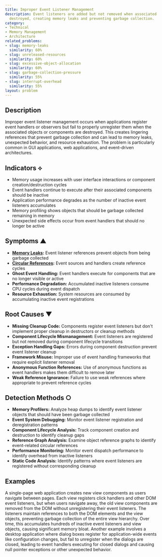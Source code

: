 ```yaml
---
title: Improper Event Listener Management
description: Event listeners are added but not removed when associated objects are
  destroyed, creating memory leaks and preventing garbage collection.
category:
- Technical
- Memory Management
- Architecture
related_problems:
- slug: memory-leaks
  similarity: 60%
- slug: unreleased-resources
  similarity: 60%
- slug: excessive-object-allocation
  similarity: 60%
- slug: garbage-collection-pressure
  similarity: 55%
- slug: interrupt-overhead
  similarity: 55%
layout: problem
---
```


## Description

Improper event listener management occurs when applications register event handlers or observers but fail to properly unregister them when the associated objects or components are destroyed. This creates lingering references that prevent garbage collection and can lead to memory leaks, unexpected behavior, and resource exhaustion. The problem is particularly common in GUI applications, web applications, and event-driven architectures.

## Indicators ⟡

- Memory usage increases with user interface interactions or component creation/destruction cycles
- Event handlers continue to execute after their associated components should be inactive
- Application performance degrades as the number of inactive event listeners accumulates
- Memory profiling shows objects that should be garbage collected remaining in memory
- Unexpected side effects occur from event handlers that should no longer be active

## Symptoms ▲

- **[Memory Leaks](memory-leaks.md):** Event listener references prevent objects from being garbage collected
- **[Circular References](circular-references.md):** Event sources and handlers create reference cycles
- **Ghost Event Handling:** Event handlers execute for components that are no longer visible or active
- **Performance Degradation:** Accumulated inactive listeners consume CPU cycles during event dispatch
- **Resource Exhaustion:** System resources are consumed by accumulating inactive event registrations

## Root Causes ▼

- **Missing Cleanup Code:** Components register event listeners but don't implement proper cleanup in destructors or cleanup methods
- **Component Lifecycle Mismanagement:** Event listeners are registered but not removed during component lifecycle transitions
- **Exception Handling Gaps:** Errors during component destruction prevent event listener cleanup
- **Framework Misuse:** Improper use of event handling frameworks that require explicit listener removal
- **Anonymous Function References:** Use of anonymous functions as event handlers makes them difficult to remove later
- **Weak Reference Ignorance:** Failure to use weak references where appropriate to prevent reference cycles

## Detection Methods ○

- **Memory Profilers:** Analyze heap dumps to identify event listener objects that should have been garbage collected
- **Event System Debugging:** Monitor event listener registration and deregistration patterns
- **Component Lifecycle Analysis:** Track component creation and destruction to identify cleanup gaps
- **Reference Graph Analysis:** Examine object reference graphs to identify event-related circular references
- **Performance Monitoring:** Monitor event dispatch performance to identify overhead from inactive listeners
- **Static Code Analysis:** Identify patterns where event listeners are registered without corresponding cleanup

## Examples

A single-page web application creates new view components as users navigate between pages. Each view registers click handlers and other DOM event listeners, but when users navigate away, the old view components are removed from the DOM without unregistering their event listeners. The listeners maintain references to both the DOM elements and the view objects, preventing garbage collection of the entire view hierarchy. Over time, this accumulates hundreds of inactive event listeners and view objects, causing significant memory bloat. Another example involves a desktop application where dialog boxes register for application-wide events like configuration changes, but fail to unregister when the dialogs are closed, leading to event handlers executing for closed dialogs and causing null pointer exceptions or other unexpected behavior.